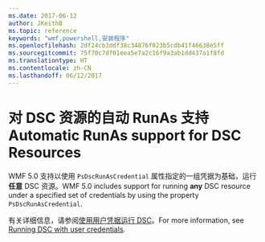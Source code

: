 ```yaml
---
ms.date: 2017-06-12
author: JKeithB
ms.topic: reference
keywords: "wmf,powershell,安装程序"
ms.openlocfilehash: 2df24cb3ddf38c34876f023b5cdb41f46638e5ff
ms.sourcegitcommit: 75f70c7df01eea5e7a2c16f9a3ab1dd437a1f8fd
ms.translationtype: HT
ms.contentlocale: zh-CN
ms.lasthandoff: 06/12/2017
---
```

# <a name="automatic-runas-support-for-dsc-resources"></a><span data-ttu-id="e8c6f-102">对 DSC 资源的自动 RunAs 支持</span><span class="sxs-lookup"><span data-stu-id="e8c6f-102">Automatic RunAs support for DSC Resources</span></span>

<span data-ttu-id="e8c6f-103">WMF 5.0 支持以使用 `PsDscRunAsCredential` 属性指定的一组凭据为基础，运行**任意** DSC 资源。</span><span class="sxs-lookup"><span data-stu-id="e8c6f-103">WMF 5.0 includes support for running **any** DSC resource under a specified set of credentials by using the property `PsDscRunAsCredential`.</span></span> 

<span data-ttu-id="e8c6f-104">有关详细信息，请参阅[使用用户凭据运行 DSC](https://msdn.microsoft.com/powershell/dsc/runasuser)。</span><span class="sxs-lookup"><span data-stu-id="e8c6f-104">For more information, see [Running DSC with user credentials](https://msdn.microsoft.com/powershell/dsc/runasuser).</span></span>


